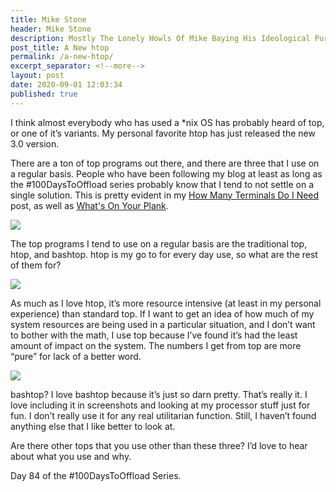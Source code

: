 ```yaml
---
title: Mike Stone
header: Mike Stone
description: Mostly The Lonely Howls Of Mike Baying His Ideological Purity At The Moon
post_title: A New htop
permalink: /a-new-htop/
excerpt_separator: <!--more-->
layout: post
date: 2020-09-01 12:03:34
published: true
---
```


I think almost everybody who has used a *nix OS has probably heard of top, or one of it’s variants. My personal favorite htop has just released the new 3.0 version.

<!--more-->

There are a ton of top programs out there, and there are three that I use on a regular basis. People who have been following my blog at least as long as the #100DaysToOffload series probably know that I tend to not settle on a single solution. This is pretty evident in my [How Many Terminals Do I Need](https://mikestone.me/how-many-terminals-do-i-need) post, as well as [What's On Your Plank](https://mikestone.me/whats-on-your-plank). 

![](https://i.snap.as/auhFUpT.png)

The top programs I tend to use on a regular basis are the traditional top, htop, and bashtop. htop is my go to for every day use, so what are the rest of them for?

![](https://i.snap.as/0NDWqaM.webp)

As much as I love htop, it’s more resource intensive (at least in my personal experience) than standard top. If I want to get an idea of how much of my system resources are being used in a particular situation, and I don’t want to bother with the math, I use top because I’ve found it’s had the least amount of impact on the system. The numbers I get from top are more “pure” for lack of a better word.

![](https://i.snap.as/Vr1KAdx.png)

bashtop? I love bashtop because it’s just so darn pretty. That’s really it. I love including it in screenshots and looking at my processor stuff just for fun. I don’t really use it for any real utilitarian function. Still, I haven’t found anything else that I like better to look at.

Are there other tops that you use other than these three? I’d love to hear about what you use and why.

Day 84 of the #100DaysToOffload Series.